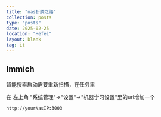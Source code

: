 ```yaml
---
title: "nas折腾之路"
collection: posts
type: "posts"
date: 2025-02-25
location: "Hefei"
layout: blank
tag: it
---
```


## Immich

智能搜索启动需要重新扫描，在任务里

在 左上角 "系统管理"->"设置"->"机器学习设置"里的url增加一个
```bash
http://yourNasIP:3003
```

